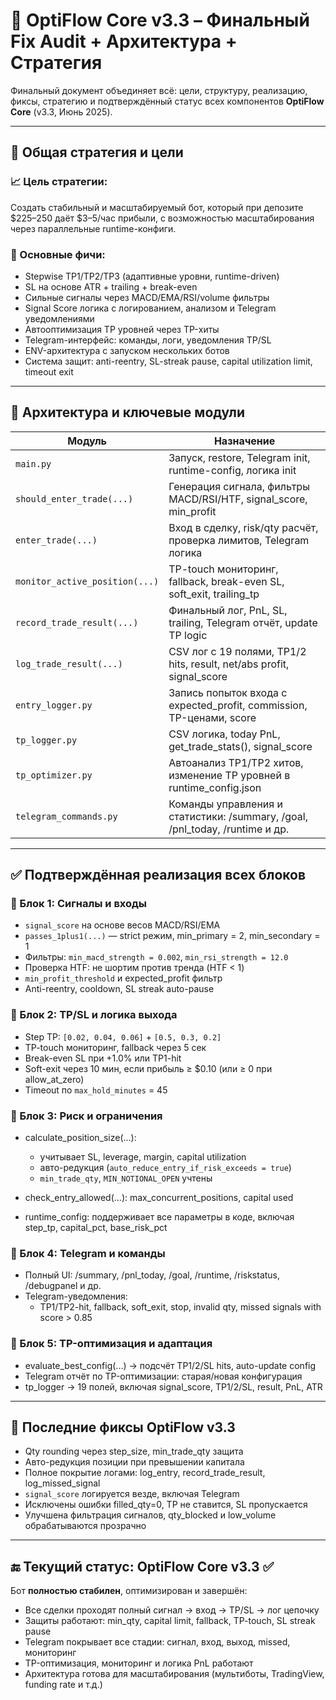 # 📘 OptiFlow Core v3.3 – Финальный Fix Audit + Архитектура + Стратегия

Финальный документ объединяет всё: цели, структуру, реализацию, фиксы, стратегию и подтверждённый статус всех компонентов **OptiFlow Core** (v3.3, Июнь 2025).

---

## 🚀 Общая стратегия и цели

### 📈 Цель стратегии:

Создать стабильный и масштабируемый бот, который при депозите $225–250 даёт $3–5/час прибыли, с возможностью масштабирования через параллельные runtime-конфиги.

### 🔧 Основные фичи:

-   Stepwise TP1/TP2/TP3 (адаптивные уровни, runtime-driven)
-   SL на основе ATR + trailing + break-even
-   Сильные сигналы через MACD/EMA/RSI/volume фильтры
-   Signal Score логика с логированием, анализом и Telegram уведомлениями
-   Автооптимизация TP уровней через TP-хиты
-   Telegram-интерфейс: команды, логи, уведомления TP/SL
-   ENV-архитектура с запуском нескольких ботов
-   Система защит: anti-reentry, SL-streak pause, capital utilization limit, timeout exit

---

## 🧠 Архитектура и ключевые модули

| Модуль                         | Назначение                                                                   |
| ------------------------------ | ---------------------------------------------------------------------------- |
| `main.py`                      | Запуск, restore, Telegram init, runtime-config, логика init                  |
| `should_enter_trade(...)`      | Генерация сигнала, фильтры MACD/RSI/HTF, signal_score, min_profit            |
| `enter_trade(...)`             | Вход в сделку, risk/qty расчёт, проверка лимитов, Telegram логика            |
| `monitor_active_position(...)` | TP-touch мониторинг, fallback, break-even SL, soft_exit, trailing_tp         |
| `record_trade_result(...)`     | Финальный лог, PnL, SL, trailing, Telegram отчёт, update TP logic            |
| `log_trade_result(...)`        | CSV лог с 19 полями, TP1/2 hits, result, net/abs profit, signal_score        |
| `entry_logger.py`              | Запись попыток входа с expected_profit, commission, TP-ценами, score         |
| `tp_logger.py`                 | CSV логика, today PnL, get_trade_stats(), signal_score                       |
| `tp_optimizer.py`              | Автоанализ TP1/TP2 хитов, изменение TP уровней в runtime_config.json         |
| `telegram_commands.py`         | Команды управления и статистики: /summary, /goal, /pnl_today, /runtime и др. |

---

## ✅ Подтверждённая реализация всех блоков

### 🔹 Блок 1: Сигналы и входы

-   `signal_score` на основе весов MACD/RSI/EMA
-   `passes_1plus1(...)` — strict режим, min_primary = 2, min_secondary = 1
-   Фильтры: `min_macd_strength = 0.002`, `min_rsi_strength = 12.0`
-   Проверка HTF: не шортим против тренда (HTF < 1)
-   `min_profit_threshold` и expected_profit фильтр
-   Anti-reentry, cooldown, SL streak auto-pause

### 🔹 Блок 2: TP/SL и логика выхода

-   Step TP: `[0.02, 0.04, 0.06]` + `[0.5, 0.3, 0.2]`
-   TP-touch мониторинг, fallback через 5 сек
-   Break-even SL при +1.0% или TP1-hit
-   Soft-exit через 10 мин, если прибыль ≥ $0.10 (или ≥ 0 при allow_at_zero)
-   Timeout по `max_hold_minutes` = 45

### 🔹 Блок 3: Риск и ограничения

-   calculate_position_size(...):

    -   учитывает SL, leverage, margin, capital utilization
    -   авто-редукция (`auto_reduce_entry_if_risk_exceeds = true`)
    -   `min_trade_qty`, `MIN_NOTIONAL_OPEN` учтены

-   check_entry_allowed(...): max_concurrent_positions, capital used

-   runtime_config: поддерживает все параметры в коде, включая step_tp, capital_pct, base_risk_pct

### 🔹 Блок 4: Telegram и команды

-   Полный UI: /summary, /pnl_today, /goal, /runtime, /riskstatus, /debugpanel и др.
-   Telegram-уведомления:
    -   TP1/TP2-hit, fallback, soft_exit, stop, invalid qty, missed signals with score > 0.85

### 🔹 Блок 5: TP-оптимизация и адаптация

-   evaluate_best_config(...) → подсчёт TP1/2/SL hits, auto-update config
-   Telegram отчёт по TP-оптимизации: старая/новая конфигурация
-   tp_logger → 19 полей, включая signal_score, TP1/2/SL, result, PnL, ATR

---

## 🔧 Последние фиксы OptiFlow v3.3

-   Qty rounding через step_size, min_trade_qty защита
-   Авто-редукция позиции при превышении капитала
-   Полное покрытие логами: log_entry, record_trade_result, log_missed_signal
-   `signal_score` логируется везде, включая Telegram
-   Исключены ошибки filled_qty=0, TP не ставится, SL пропускается
-   Улучшена фильтрация сигналов, qty_blocked и low_volume обрабатываются прозрачно

---

## 🔚 Текущий статус: OptiFlow Core v3.3 ✅

Бот **полностью стабилен**, оптимизирован и завершён:

-   Все сделки проходят полный сигнал → вход → TP/SL → лог цепочку
-   Защиты работают: min_qty, capital limit, fallback, TP-touch, SL streak pause
-   Telegram покрывает все стадии: сигнал, вход, выход, missed, мониторинг
-   TP-оптимизация, мониторинг и логика PnL работают
-   Архитектура готова для масштабирования (мультиботы, TradingView, funding rate и т.д.)
